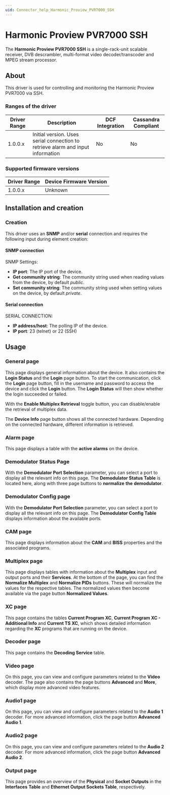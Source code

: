```yaml
---
uid: Connector_help_Harmonic_Proview_PVR7000_SSH
---
```


# Harmonic Proview PVR7000 SSH

The **Harmonic Proview PVR7000 SSH** is a single-rack-unit scalable receiver, DVB descrambler, multi-format video decoder/transcoder and MPEG stream processor.

## About

This driver is used for controlling and monitoring the Harmonic Proview PVR7000 via SSH.

### Ranges of the driver

| **Driver Range** | **Description**                                                                 | **DCF Integration** | **Cassandra Compliant** |
|------------------|---------------------------------------------------------------------------------|---------------------|-------------------------|
| 1.0.0.x          | Initial version. Uses serial connection to retrieve alarm and input information | No                  | No                      |

### Supported firmware versions

| **Driver Range** | **Device Firmware Version** |
|------------------|-----------------------------|
| 1.0.0.x          | Unknown                     |

## Installation and creation

### Creation

This driver uses an **SNMP** and/or **serial** connection and requires the following input during element creation:

#### SNMP connection

SNMP Settings:

- **IP port**: The IP port of the device.
- **Get community string**: The community string used when reading values from the device, by default *public*.
- **Set community string**: The community string used when setting values on the device, by default *private*.

#### Serial connection

SERIAL CONNECTION:

- **IP address/host**: The polling IP of the device.
- **IP port**: 23 (telnet) or 22 (SSH)

## Usage

### General page

This page displays general information about the device. It also contains the **Login Status** and the **Login** page button. To start the communication, click the **Login** page button, fill in the username and password to access the device and click the **Login** button. The **Login Status** will then show whether the login succeeded or failed.

With the **Enable Multiplex Retrieval** toggle button, you can disable/enable the retrieval of multiplex data.

The **Device Info** page button shows all the connected hardware. Depending on the connected hardware, different information is retrieved.

### Alarm page

This page displays a table with the **active alarms** on the device.

### Demodulator Status Page

With the **Demodulator Port Selection** parameter, you can select a port to display all the relevant info on this page. The **Demodulator Status Table** is located here, along with three page buttons to **normalize** **the** **demodulator**.

### Demodulator Config page

With the **Demodulator Port Selection** parameter, you can select a port to display all the relevant info on this page. The **Demodulator Config Table** displays information about the available ports.

### CAM page

This page displays information about the **CAM** and **BISS** properties and the associated programs.

### Multiplex page

This page displays tables with information about the **Multiplex** input and output ports and their **Services**. At the bottom of the page, you can find the **Normalize Multiplex** and **Normalize PIDs** buttons. These will normalize the values for the respective tables. The normalized values then become available via the page button **Normalized Values**.

### XC page

This page contains the tables **Current Program XC**, **Current Program XC - Additional Info** and **Current TS XC**, which shows detailed information regarding the **XC** programs that are running on the device.

### Decoder page

This page contains the **Decoding Service** table.

### Video page

On this page, you can view and configure parameters related to the **Video** decoder. The page also contains the page buttons **Advanced** and **More**, which display more advanced video features.

### Audio1 page

On this page, you can view and configure parameters related to the **Audio 1** decoder. For more advanced information, click the page button **Advanced Audio 1**.

### Audio2 page

On this page, you can view and configure parameters related to the **Audio 2** decoder. For more advanced information, click the page button **Advanced Audio 2**.

### Output page

This page provides an overview of the **Physical** and **Socket Outputs** in the **Interfaces** **Table** and **Ethernet Output Sockets Table**, respectively.
